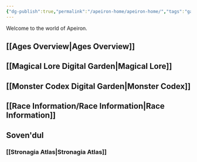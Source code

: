 ```yaml
---
{"dg-publish":true,"permalink":"/apeiron-home/apeiron-home/","tags":"gardenEntry","dgHomeLink":true,"dgPassFrontmatter":false}
---
```



Welcome to the world of Apeiron.

## [[Ages Overview|Ages Overview]]
## [[Magical Lore Digital Garden|Magical Lore]]
## [[Monster Codex Digital Garden|Monster Codex]]
## [[Race Information/Race Information|Race Information]]
## Soven'dul
### [[Stronagia Atlas|Stronagia Atlas]]
